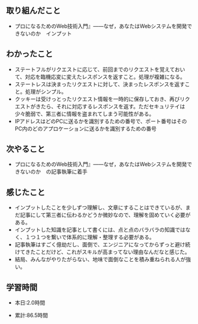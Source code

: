 ## 取り組んだこと

-  プロになるためのWeb技術入門』――なぜ，あなたはWebシステムを開発できないのか　インプット

 
## わかったこと
- ステートフルがリクエストに応じて、前回までのリクエストを覚えておいて、対応を臨機応変に変えたレスポンスを返すこと。処理が複雑になる。
- ステートレスは決まったリクエストに対して、決まったレスポンスを返すこと。処理がシンプル。
- クッキーは受けっとったリクエスト情報を一時的に保存しておき、再びリクエストがきたら、それに対応するレスポンスを返す。ただセキュリテイは少々脆弱で、第三者に情報を盗まれてしまう可能性がある。
- IPアドレスはどのPCに送るかを識別するための番号で、ポート番号はそのPC内のどのアプロケーションに送るかを識別するための番号


## 次やること
- プロになるためのWeb技術入門』――なぜ，あなたはWebシステムを開発できないのか　の記事執筆に着手
 

## 感じたこと
- インプットしたことを少しずつ理解し、文章にすることはできているが、まだ記事にして第三者に伝わるかどうか微妙なので、理解を固めていく必要がある。
- インプットした知識を記事として書くには、点と点のバラバラの知識ではなく、１つ１つを繋いで体系的に理解・整理する必要がある。
- 記事執筆はすごく億劫だし、面倒で、エンジニアになってからずっと避け続けてきたことだけど、これがスキルが高まってない理由なんだなと感じた。
- 結局、みんながやりたがらない、地味で面倒なことを積み重ねられる人が強い。

## 学習時間
- 本日:2.0時間

- 累計:86.5時間
